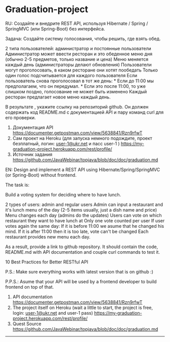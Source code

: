 # Graduation-project
RU:
Создайте и внедрите REST API, используя Hibernate / Spring / SpringMVC (или Spring-Boot) без интерфейса.

Задача:
Создайте систему голосования, чтобы решить, где взять обед.

2 типа пользователей: администратор и постоянные пользователи
Администратор может ввести ресторан и это обеденное меню дня (обычно 2-5 предметов, только название и цена)
Меню меняется каждый день (администраторы делают обновления)
Пользователи могут проголосовать, в каком ресторане они хотят пообедать
Только один голос подсчитывается для каждого пользователя
Если пользователь снова проголосовал в тот же день:
    * Если до 11:00 мы предполагаем, что он передумал.
    * Если это после 11:00, то уже слишком поздно, голосование не может быть изменено
Каждый ресторан предлагает новое меню каждый день.

В результате
, укажите ссылку на репозиторий github. Он должен содержать код README.md с документацией API и пару команд curl для его проверки.

1. Документация API
https://documenter.getpostman.com/view/5638841/Rzn9rfwT
2. Сам проект на Heroku (для запуска немного подождите, проект безплатный, логин: user-1@ukr.net и пасс user-1 )
https://my-graduation-project.herokuapp.com/rest/profile/
3. Источник задания
https://github.com/JavaWebinar/topjava/blob/doc/doc/graduation.md

EN:
Design and implement a REST API using Hibernate/Spring/SpringMVC (or Spring-Boot) without frontend.

The task is:

Build a voting system for deciding where to have lunch.

2 types of users: admin and regular users
Admin can input a restaurant and it's lunch menu of the day (2-5 items usually, just a dish name and price)
Menu changes each day (admins do the updates)
Users can vote on which restaurant they want to have lunch at
Only one vote counted per user
If user votes again the same day:
If it is before 11:00 we asume that he changed his mind.
If it is after 11:00 then it is too late, vote can't be changed
Each restaurant provides new menu each day.

As a result, provide a link to github repository. It should contain the code, README.md with API documentation and couple curl commands to test it.

10 Best Practices for Better RESTful API

P.S.: Make sure everything works with latest version that is on github :)

P.P.S.: Asume that your API will be used by a frontend developer to build frontend on top of that.

1. API documentation
https://documenter.getpostman.com/view/5638841/Rzn9rfwT
2. The project itself on Heroku (wait a little to start, the project is free, login: user-1@ukr.net and user-1 pass)
https://my-graduation-project.herokuapp.com/rest/profile/
3. Quest Source
https://github.com/JavaWebinar/topjava/blob/doc/doc/graduation.md

*************************************************************************************************** 

